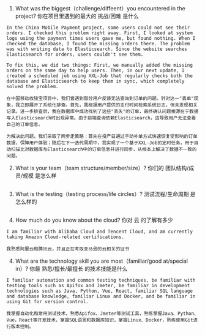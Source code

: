 1. What was the biggest（challenge/diffeent）you encountered in the project? 你在项目里遇到的最大的 挑战/困难 是什么
```
In the China Mobile Payment project, some users could not see their orders. I checked this problem right away. First, I looked at system logs using the payment times users gave me, but found nothing. When I checked the database, I found the missing orders there. The problem was with writing data to Elasticsearch. Since the website searches Elasticsearch for orders, users couldn't see them.

To fix this, we did two things: First, we manually added the missing orders on the same day to help users. Then, in our next update, I created a scheduled job using XXL-Job that regularly checks both the database and Elasticsearch to keep them in sync, which completely solved the problem.

在中国移动收钱宝项目中，我们曾遇到部分用户反馈无法查询到订单的问题。针对这一"丢单"现象，我立即展开了系统化排查。首先，我根据用户提供的支付时间检索系统日志，但未发现相关记录。进一步排查后，我在数据库中成功找到了这些"丢失"的订单，最终确认问题根源在于数据写入Elasticsearch时出现异常。由于前端查询依赖Elasticsearch，这导致用户无法查看自己的订单信息。

为解决此问题，我们采取了两步走策略：首先在投产日通过手动补单方式快速恢复受影响的订单数据，保障用户体验；随后在下一迭代周期中，我实现了一个基于XXL-Job的定时任务，用于自动扫描比对数据库与Elasticsearch中的订单信息并进行同步，从根本上解决了数据不一致的问题。
```

2. What is your team（team structure/member/size）? 你们的 团队结构/成员/规模 是怎么样
```

```

3. What is the testing（testing process/life circles）? 测试流程/生命周期 是怎么样的
```

```

4. How much do you know about the cloud? 你对 云 的了解有多少
```
I am familiar with Alibaba Cloud and Tencent Cloud, and am currently taking Amazon Cloud-related certifications.

我熟悉阿里云和腾讯云，并且正在考取亚马逊的云相关的证书
```

4. What are the technology skill you are most（familiar/good at/special in）? 你最 熟悉/擅长/最擅长 的技术技能是什么
```
I familiar automation and common testing techniques, be familiar with testing tools such as Apifox and Jmeter, be familiar in development technologies such as Java, Python, Vue, React, familiar SQL language and database knowledge, familiar Linux and Docker, and be familiar in using Git for version control.

我掌握自动化和常用测试技术，熟悉Apifox、Jmeter等测试工具，熟练掌握Java、Python、Vue，React等开发技术，掌握SQL语言和数据库知识，掌握Linux、Docker，熟练使用Git进行版本控制。
```